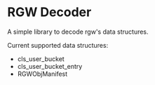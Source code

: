 # RGW Decoder

A simple library to decode rgw's data structures.

Current supported data structures:

- cls_user_bucket
- cls_user_bucket_entry
- RGWObjManifest
